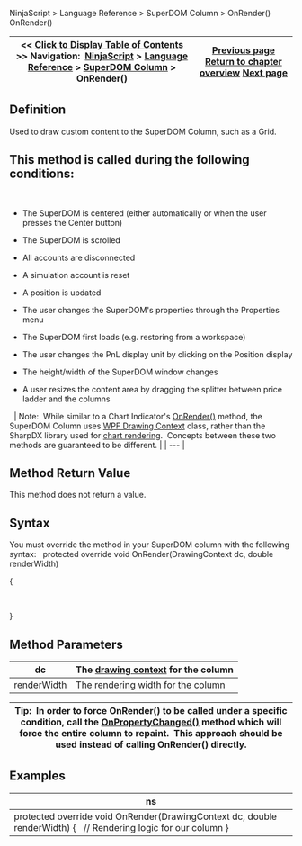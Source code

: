 ﻿
NinjaScript \> Language Reference \> SuperDOM Column \> OnRender()
OnRender()

| \<\< [Click to Display Table of Contents](superdomcolumn_onrender.md) \>\> **Navigation:**     [NinjaScript](ninjascript-1.md) \> [Language Reference](language_reference_wip-1.md) \> [SuperDOM Column](superdom_column-1.md) \> OnRender() | [Previous page](onpropertychanged-1.md) [Return to chapter overview](superdom_column-1.md) [Next page](onrestorevalues-1.md) |
| --- | --- |

## Definition
Used to draw custom content to the SuperDOM Column, such as a Grid.  
## This method is called during the following conditions:
 
- The SuperDOM is centered (either automatically or when the user presses the Center button)

- The SuperDOM is scrolled

- All accounts are disconnected

- A simulation account is reset

- A position is updated

- The user changes the SuperDOM's properties through the Properties menu

- The SuperDOM first loads (e.g. restoring from a workspace)

- The user changes the PnL display unit by clicking on the Position display

- The height/width of the SuperDOM window changes

- A user resizes the content area by dragging the splitter between price ladder and the columns

 
| Note:  While similar to a Chart Indicator's [OnRender()](onrender-1.md) method, the SuperDOM Column uses [WPF Drawing Context](https://msdn.microsoft.com/en-us/library/system.windows.media.drawingcontext(v=vs.110).aspx) class, rather than the SharpDX library used for [chart rendering](rendering-1.md).  Concepts between these two methods are guaranteed to be different. |
| --- |

## Method Return Value
This method does not return a value.
 
## Syntax
You must override the method in your SuperDOM column with the following syntax:
 
protected override void OnRender(DrawingContext dc, double renderWidth)   

{  

   

}
## 
## Method Parameters
| dc | The [drawing context](https://msdn.microsoft.com/en-us/library/system.windows.media.drawingcontext(v=vs.110).aspx) for the column |
| --- | --- |
| renderWidth | The rendering width for the column |

| Tip:  In order to force OnRender() to be called under a specific condition, call the [OnPropertyChanged()](onpropertychanged-1.md) method which will force the entire column to repaint.  This approach should be used instead of calling OnRender() directly. |
| --- |

## 
## 
## Examples
| ns |
| --- |
| protected override void OnRender(DrawingContext dc, double renderWidth) {    // Rendering logic for our column } |

